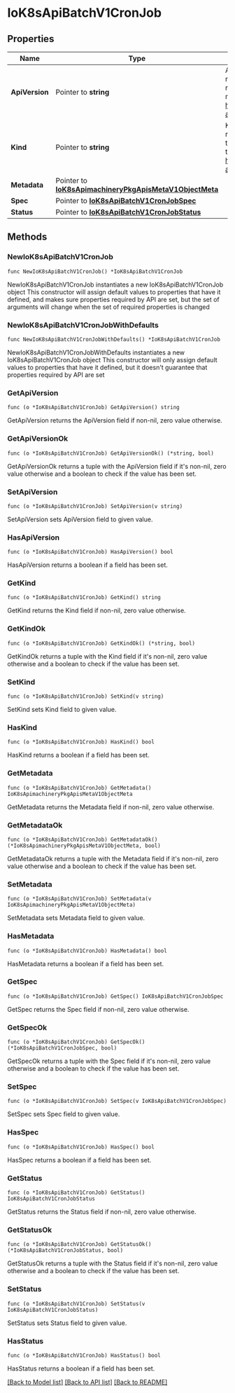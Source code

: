 # IoK8sApiBatchV1CronJob

## Properties

Name | Type | Description | Notes
------------ | ------------- | ------------- | -------------
**ApiVersion** | Pointer to **string** | APIVersion defines the versioned schema of this representation of an object. Servers should convert recognized schemas to the latest internal value, and may reject unrecognized values. More info: https://git.k8s.io/community/contributors/devel/sig-architecture/api-conventions.md#resources | [optional] 
**Kind** | Pointer to **string** | Kind is a string value representing the REST resource this object represents. Servers may infer this from the endpoint the client submits requests to. Cannot be updated. In CamelCase. More info: https://git.k8s.io/community/contributors/devel/sig-architecture/api-conventions.md#types-kinds | [optional] 
**Metadata** | Pointer to [**IoK8sApimachineryPkgApisMetaV1ObjectMeta**](IoK8sApimachineryPkgApisMetaV1ObjectMeta.md) |  | [optional] 
**Spec** | Pointer to [**IoK8sApiBatchV1CronJobSpec**](IoK8sApiBatchV1CronJobSpec.md) |  | [optional] 
**Status** | Pointer to [**IoK8sApiBatchV1CronJobStatus**](IoK8sApiBatchV1CronJobStatus.md) |  | [optional] 

## Methods

### NewIoK8sApiBatchV1CronJob

`func NewIoK8sApiBatchV1CronJob() *IoK8sApiBatchV1CronJob`

NewIoK8sApiBatchV1CronJob instantiates a new IoK8sApiBatchV1CronJob object
This constructor will assign default values to properties that have it defined,
and makes sure properties required by API are set, but the set of arguments
will change when the set of required properties is changed

### NewIoK8sApiBatchV1CronJobWithDefaults

`func NewIoK8sApiBatchV1CronJobWithDefaults() *IoK8sApiBatchV1CronJob`

NewIoK8sApiBatchV1CronJobWithDefaults instantiates a new IoK8sApiBatchV1CronJob object
This constructor will only assign default values to properties that have it defined,
but it doesn't guarantee that properties required by API are set

### GetApiVersion

`func (o *IoK8sApiBatchV1CronJob) GetApiVersion() string`

GetApiVersion returns the ApiVersion field if non-nil, zero value otherwise.

### GetApiVersionOk

`func (o *IoK8sApiBatchV1CronJob) GetApiVersionOk() (*string, bool)`

GetApiVersionOk returns a tuple with the ApiVersion field if it's non-nil, zero value otherwise
and a boolean to check if the value has been set.

### SetApiVersion

`func (o *IoK8sApiBatchV1CronJob) SetApiVersion(v string)`

SetApiVersion sets ApiVersion field to given value.

### HasApiVersion

`func (o *IoK8sApiBatchV1CronJob) HasApiVersion() bool`

HasApiVersion returns a boolean if a field has been set.

### GetKind

`func (o *IoK8sApiBatchV1CronJob) GetKind() string`

GetKind returns the Kind field if non-nil, zero value otherwise.

### GetKindOk

`func (o *IoK8sApiBatchV1CronJob) GetKindOk() (*string, bool)`

GetKindOk returns a tuple with the Kind field if it's non-nil, zero value otherwise
and a boolean to check if the value has been set.

### SetKind

`func (o *IoK8sApiBatchV1CronJob) SetKind(v string)`

SetKind sets Kind field to given value.

### HasKind

`func (o *IoK8sApiBatchV1CronJob) HasKind() bool`

HasKind returns a boolean if a field has been set.

### GetMetadata

`func (o *IoK8sApiBatchV1CronJob) GetMetadata() IoK8sApimachineryPkgApisMetaV1ObjectMeta`

GetMetadata returns the Metadata field if non-nil, zero value otherwise.

### GetMetadataOk

`func (o *IoK8sApiBatchV1CronJob) GetMetadataOk() (*IoK8sApimachineryPkgApisMetaV1ObjectMeta, bool)`

GetMetadataOk returns a tuple with the Metadata field if it's non-nil, zero value otherwise
and a boolean to check if the value has been set.

### SetMetadata

`func (o *IoK8sApiBatchV1CronJob) SetMetadata(v IoK8sApimachineryPkgApisMetaV1ObjectMeta)`

SetMetadata sets Metadata field to given value.

### HasMetadata

`func (o *IoK8sApiBatchV1CronJob) HasMetadata() bool`

HasMetadata returns a boolean if a field has been set.

### GetSpec

`func (o *IoK8sApiBatchV1CronJob) GetSpec() IoK8sApiBatchV1CronJobSpec`

GetSpec returns the Spec field if non-nil, zero value otherwise.

### GetSpecOk

`func (o *IoK8sApiBatchV1CronJob) GetSpecOk() (*IoK8sApiBatchV1CronJobSpec, bool)`

GetSpecOk returns a tuple with the Spec field if it's non-nil, zero value otherwise
and a boolean to check if the value has been set.

### SetSpec

`func (o *IoK8sApiBatchV1CronJob) SetSpec(v IoK8sApiBatchV1CronJobSpec)`

SetSpec sets Spec field to given value.

### HasSpec

`func (o *IoK8sApiBatchV1CronJob) HasSpec() bool`

HasSpec returns a boolean if a field has been set.

### GetStatus

`func (o *IoK8sApiBatchV1CronJob) GetStatus() IoK8sApiBatchV1CronJobStatus`

GetStatus returns the Status field if non-nil, zero value otherwise.

### GetStatusOk

`func (o *IoK8sApiBatchV1CronJob) GetStatusOk() (*IoK8sApiBatchV1CronJobStatus, bool)`

GetStatusOk returns a tuple with the Status field if it's non-nil, zero value otherwise
and a boolean to check if the value has been set.

### SetStatus

`func (o *IoK8sApiBatchV1CronJob) SetStatus(v IoK8sApiBatchV1CronJobStatus)`

SetStatus sets Status field to given value.

### HasStatus

`func (o *IoK8sApiBatchV1CronJob) HasStatus() bool`

HasStatus returns a boolean if a field has been set.


[[Back to Model list]](../README.md#documentation-for-models) [[Back to API list]](../README.md#documentation-for-api-endpoints) [[Back to README]](../README.md)


